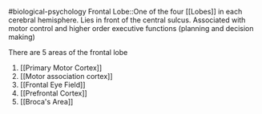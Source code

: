 #biological-psychology 
Frontal Lobe::One of the four [[Lobes]] in each cerebral hemisphere. Lies in front of the central sulcus. Associated with motor control and higher order executive functions (planning and decision making)
<!--SR:!2023-12-21,3,250-->

There are 5 areas of the frontal lobe
1. [[Primary Motor Cortex]]
2. [[Motor association cortex]]
3. [[Frontal Eye Field]]
4. [[Prefrontal Cortex]]
5. [[Broca's Area]]